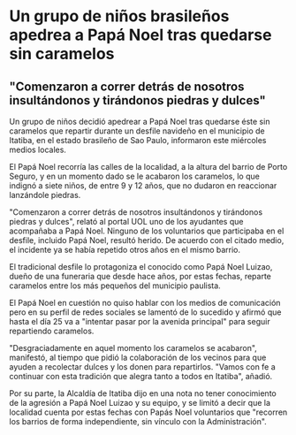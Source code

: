 # Un grupo de niños brasileños apedrea a Papá Noel tras quedarse sin caramelos #

## "Comenzaron a correr detrás de nosotros insultándonos y tirándonos piedras y dulces" ##

Un grupo de niños decidió apedrear a Papá Noel tras quedarse éste sin caramelos que repartir durante un desfile navideño en el municipio de Itatiba, en el estado brasileño de Sao Paulo, informaron este miércoles medios locales.

El Papá Noel recorría las calles de la localidad, a la altura del barrio de Porto Seguro, y en un momento dado se le acabaron los caramelos, lo que indignó a siete niños, de entre 9 y 12 años, que no dudaron en reaccionar lanzándole piedras.

"Comenzaron a correr detrás de nosotros insultándonos y tirándonos piedras y dulces", relató al portal UOL uno de los ayudantes que acompañaba a Papá Noel. Ninguno de los voluntarios que participaba en el desfile, incluido Papá Noel, resultó herido. De acuerdo con el citado medio, el incidente ya se había repetido otros años en el mismo barrio.

El tradicional desfile lo protagoniza el conocido como Papá Noel Luizao, dueño de una funeraria que desde hace años, por estas fechas, reparte caramelos entre los más pequeños del municipio paulista.

El Papá Noel en cuestión no quiso hablar con los medios de comunicación pero en su perfil de redes sociales se lamentó de lo sucedido y afirmó que hasta el día 25 va a "intentar pasar por la avenida principal" para seguir repartiendo caramelos.

"Desgraciadamente en aquel momento los caramelos se acabaron", manifestó, al tiempo que pidió la colaboración de los vecinos para que ayuden a recolectar dulces y los donen para repartirlos. "Vamos con fe a continuar con esta tradición que alegra tanto a todos en Itatiba", añadió.

Por su parte, la Alcaldía de Itatiba dijo en una nota no tener conocimiento de la agresión a Papá Noel Luizao y su equipo, y se limitó a decir que la localidad cuenta por estas fechas con Papás Noel voluntarios que "recorren los barrios de forma independiente, sin vínculo con la Administración".
